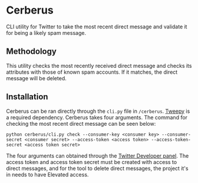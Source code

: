# Cerberus

CLI utility for Twitter to take the most recent direct message and validate it for being a likely spam message.

## Methodology

This utility checks the most recently received direct message and checks its attributes with those of known spam accounts. If it matches, the direct message will be deleted.

## Installation

Cerberus can be ran directly through the `cli.py` file in `/cerberus`. [Tweepy](https://www.tweepy.org) is a required dependency. Cerberus takes four arguments. The command for checking the most recent direct message can be seen below:

```
python cerberus/cli.py check --consumer-key <consumer key> --consumer-secret <consumer secret> --access-token <access token> --access-token-secret <access token secret>
```

The four arguments can obtained through the [Twitter Developer panel](https://developer.twitter.com). The access token and access token secret must be created with access to direct messages, and for the tool to delete direct messages, the project it's in needs to have Elevated access.
